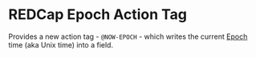 # REDCap Epoch Action Tag
Provides a new action tag - `@NOW-EPOCH` - which writes the current [Epoch](](https://en.wikipedia.org/wiki/Unix_time)) time (aka Unix time) into a field.
